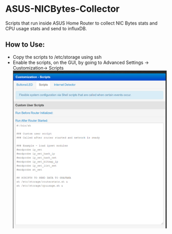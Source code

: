 # ASUS-NICBytes-Collector
Scripts that run inside ASUS Home Router to collect NIC Bytes stats and CPU usage stats and send to influxDB.

## How to Use:
- Copy the scripts to /etc/storage using ssh
- Enable the scripts, on the GUI, by going to Advanced Settings -> Customization-> Scripts
![Screenshot](/screenshot.png)
